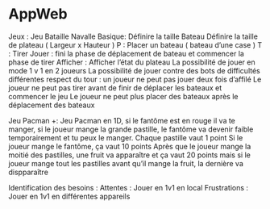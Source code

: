 # AppWeb
Jeux :
Jeu Bataille Navalle Basique:
Définire la taille Bateau 
Définire la taille de plateau ( Largeur x Hauteur )
P : Placer un bateau ( bateau d’une case )
T : Tirer
Jouer : fini la phase de déplacement de bateau et commencer la phase de tirer
Afficher : Afficher l’état du plateau
La possibilité de jouer en mode 1 v 1 en 2 joueurs
La possibilité de jouer contre des bots de difficultés différentes 
respect du tour : un joueur ne peut pas jouer deux fois d’affilé
Le joueur ne peut pas tirer avant de finir de déplacer les bateaux et commencer le jeu
Le joueur ne peut plus placer des bateaux après le déplacement des bateaux


Jeu Pacman +: 
Jeu Pacman en 1D, si le fantôme est en rouge il va te manger, si le joueur mange la grande pastille, le fantôme va devenir faible temporairement et tu peux le manger.
Chaque pastille vaut 1 point
Si le joueur mange le fantôme, ça vaut 10 points
Après que le joueur mange la moitié des pastilles, une fruit va apparaître et ça vaut 20 points mais si le joueur mange tout les pastilles avant qu’il mange la fruit, la dernière va dispparaître

Identification des besoins :
Attentes :
Jouer en 1v1 en local
Frustrations :
Jouer en 1v1 en différentes appareils

